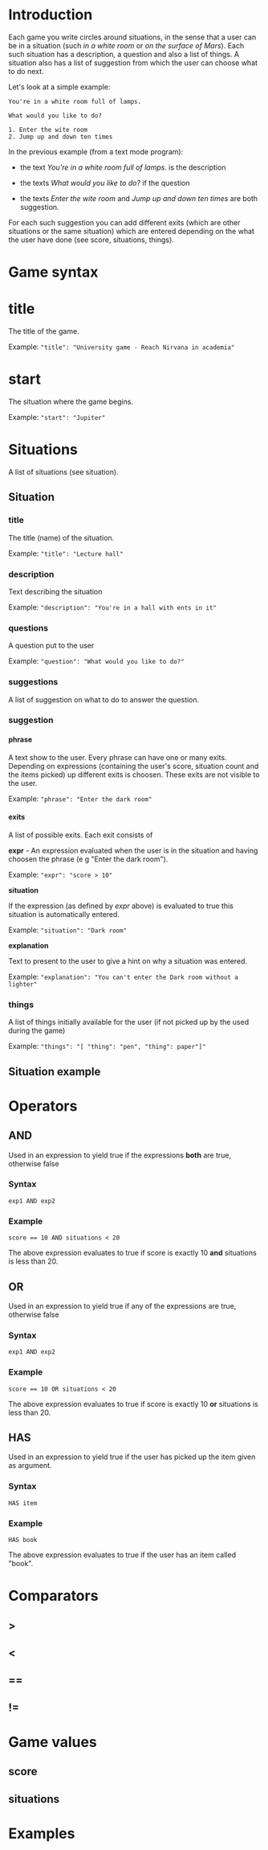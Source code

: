 # Introduction

Each game you write circles around situations, in the sense that a user can be in a situation (such *in a white room* or *on the surface of Mars*). Each such situation has a description, a question and also a list of things. A situation also has a list of suggestion from which the user can choose what to do next.

Let's look at a simple example:

~~~
You're in a white room full of lamps.

What would you like to do?

1. Enter the wite room
2. Jump up and down ten times
~~~

In the previous example (from a text mode program):

* the text *You're in a white room full of lamps.* is the description

* the texts *What would you like to do?* if the question

* the texts *Enter the wite room* and *Jump up and down ten times* are both suggestion.

For each such suggestion you can add different exits (which are other situations or the same situation) which are entered depending on the what the user have done (see score, situations, things). 

# Game syntax

# title

The title of the game.

Example: ```"title": "University game - Reach Nirvana in academia"```

# start

The situation where the game begins.

Example: ```"start": "Jupiter"```

# Situations

A list of situations (see situation).

## Situation

### title

The title (name) of the situation.

Example: ```"title": "Lecture hall"```

### description

Text describing the situation

Example: ```"description": "You're in a hall with ents in it"```

### questions

A question put to the user

Example: ```"question": "What would you like to do?"```

### suggestions

A list of suggestion on what to do to answer the question. 

### suggestion

#### phrase

A text show to the user. Every phrase can have one or many exits. Depending on expressions (containing the user's score, situation count and the items picked) up different exits is choosen. These exits are not visible to the user.

Example: ```"phrase": "Enter the dark room"```

#### exits

A list of possible exits. Each exit consists of

**expr** - An expression evaluated when the user is in the situation and having choosen the phrase (e g "Enter the dark room").

Example: ```"expr": "score > 10"```

**situation**

If the expression (as defined by *expr* above) is evaluated to true this situation is automatically entered.

Example: ```"situation": "Dark room"```

**explanation**

Text to present to the user to give a hint on why a situation was entered.

Example: ```"explanation": "You can't enter the Dark room without a lighter"```

### things

A list of things initially available for the user (if not picked up by the used during the game)

Example: ```"things": "[ "thing": "pen", "thing": paper"]"```

## Situation example



# Operators

## AND

Used in an expression to yield true if the expressions **both** are true, otherwise false

### Syntax

```exp1 AND exp2```

### Example

```score == 10 AND situations < 20```

The above expression evaluates to true if score is exactly 10 **and** situations is less than 20.

## OR

Used in an expression to yield true if any of the expressions are true, otherwise false

### Syntax

```exp1 AND exp2```

### Example

```score == 10 OR situations < 20```

The above expression evaluates to true if score is exactly 10 **or** situations is less than 20.

## HAS

Used in an expression to yield true if the user has picked up the item given as argument.

### Syntax

```HAS item```

### Example

```HAS book```

The above expression evaluates to true if the user has an item called "book".

# Comparators

## >

## <

## ==

## !=

# Game values

## score

## situations

# Examples

